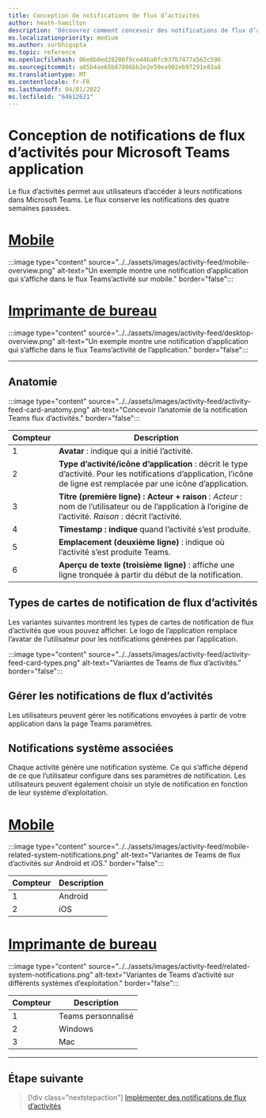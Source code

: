 ```yaml
---
title: Conception de notifications de flux d’activités
author: heath-hamilton
description: 'Découvrez comment concevoir des notifications de flux d’activités pour votre application Teams et obtenir le kit Teams’interface utilisateur. Développer des notifications à partir Teams canal en Visual Studio C #'
ms.localizationpriority: medium
ms.author: surbhigupta
ms.topic: reference
ms.openlocfilehash: 06e6b0ed28208f9ce446a0fc037b7477a562c596
ms.sourcegitcommit: a85b4ae65b87006bb2e2e50ea902eb97291e83a8
ms.translationtype: MT
ms.contentlocale: fr-FR
ms.lasthandoff: 04/01/2022
ms.locfileid: "64612621"
---
```

# <a name="designing-activity-feed-notifications-for-your-microsoft-teams-app"></a>Conception de notifications de flux d’activités pour Microsoft Teams application

Le flux d’activités permet aux utilisateurs d’accéder à leurs notifications dans Microsoft Teams. Le flux conserve les notifications des quatre semaines passées.

# <a name="mobile"></a>[Mobile](#tab/mobile)

:::image type="content" source="../../assets/images/activity-feed/mobile-overview.png" alt-text="Un exemple montre une notification d’application qui s’affiche dans le flux Teams’activité sur mobile." border="false":::

# <a name="desktop"></a>[Imprimante de bureau](#tab/desktop)

:::image type="content" source="../../assets/images/activity-feed/desktop-overview.png" alt-text="Un exemple montre une notification d’application qui s’affiche dans le flux Teams’activité de l’application." border="false":::

---

## <a name="anatomy"></a>Anatomie

:::image type="content" source="../../assets/images/activity-feed/activity-feed-card-anatomy.png" alt-text="Concevoir l’anatomie de la notification Teams flux d’activités." border="false":::

|Compteur|Description|
|----------|-----------|
|1|**Avatar** : indique qui a initié l’activité.|
|2|**Type d’activité/icône d’application** : décrit le type d’activité. Pour les notifications d’application, l’icône de ligne est remplacée par une icône d’application.|
|3|**Titre (première ligne) : Acteur + raison** : *Acteur* : nom de l’utilisateur ou de l’application à l’origine de l’activité. *Raison* : décrit l’activité.|
|4|**Timestamp : indique** quand l’activité s’est produite.|
|5|**Emplacement (deuxième ligne)** : indique où l’activité s’est produite Teams.|
|6 |**Aperçu de texte (troisième ligne)** : affiche une ligne tronquée à partir du début de la notification.|

## <a name="types-of-activity-feed-notification-cards"></a>Types de cartes de notification de flux d’activités

Les variantes suivantes montrent les types de cartes de notification de flux d’activités que vous pouvez afficher. Le logo de l’application remplace l’avatar de l’utilisateur pour les notifications générées par l’application.

:::image type="content" source="../../assets/images/activity-feed/activity-feed-card-types.png" alt-text="Variantes de Teams de flux d’activités." border="false":::

## <a name="manage-activity-feed-notifications"></a>Gérer les notifications de flux d’activités

Les utilisateurs peuvent gérer les notifications envoyées à partir de votre application dans la page Teams paramètres.

## <a name="related-system-notifications"></a>Notifications système associées

Chaque activité génère une notification système. Ce qui s’affiche dépend de ce que l’utilisateur configure dans ses paramètres de notification. Les utilisateurs peuvent également choisir un style de notification en fonction de leur système d’exploitation.

# <a name="mobile"></a>[Mobile](#tab/mobile)

:::image type="content" source="../../assets/images/activity-feed/mobile-related-system-notifications.png" alt-text="Variantes de Teams de flux d’activités sur Android et iOS." border="false":::

|Compteur|Description|
|----------|-----------|
|1|Android|
|2|iOS|

# <a name="desktop"></a>[Imprimante de bureau](#tab/desktop)

:::image type="content" source="../../assets/images/activity-feed/related-system-notifications.png" alt-text="Variantes de Teams d’activité sur différents systèmes d’exploitation." border="false":::

|Compteur|Description|
|----------|-----------|
|1|Teams personnalisé|
|2|Windows|
|3|Mac|

---

## <a name="next-step"></a>Étape suivante

> [!div class="nextstepaction"]
> [Implémenter des notifications de flux d’activités](/graph/teams-send-activityfeednotifications)

